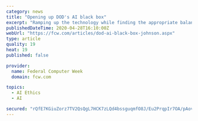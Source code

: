 ```yaml
---
category: news
title: "Opening up DOD's AI black box"
excerpt: "Ramping up the technology while finding the appropriate balance in human/machine decision-making will require additional advances in ethics, testing and evaluation, training, education, products and user interface, Mulchandani said. \"Dealing with AI is a completely different beast in terms of even decision support, let alone automation and ..."
publishedDateTime: 2020-04-28T16:10:00Z
webUrl: "https://fcw.com/articles/dod-ai-black-box-johnson.aspx"
type: article
quality: 19
heat: 19
published: false

provider:
  name: Federal Computer Week
  domain: fcw.com

topics:
  - AI Ethics
  - AI

secured: "rQfE7KGiuZorz7TV2QsQgL7HCK7zLQd4bssguqmfO8J/Eu2PrqpIr7OA/pAovcYgHsJ/k5CLGIuikI4KzAW62LWhFNxJoRigTb2q8XVTTf73sNMaHEtzsmXaY7CwtbssJRm4VdJoBu8513T1PQMSy9T9UF2/LOq7/l4o1A7TTu6phYMgupwOYXchZyOB5/b/NNmprcSo2PtZxwgq2TRYnQ1OcBdLCqGhcaq+xujrZxc85q7q94SjDHS0QHffnfz1WswIImL9baMX6PjDV7nXcnIqtjgDvq2Zc8rN5rCkcNZt28He782HJdLdZd3Jj1s1B+vfLfbi7Ci3a7Z2VpdLBnIOXmzJ/x1CGN1lnjICTPIjprvNCvQCXoFeVitKOlrbOc3zxTO9ZccRHREow4hY8IJoZ9gVPj3Y3MiOlD29OqdbnGotiz2wfYK8WSpu+e+9wGburhBESR/HCphRBbAryBgTfoWlJ9tT3jF9n0g8DqA=;CeaNC85GpOjIiYN7/iMqCg=="
---
```


